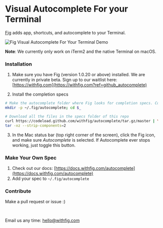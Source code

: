 # Visual Autocomplete For your Terminal
[Fig](https://withfig.com?ref=github_autocomplete) adds app, shortcuts, and autocomplete to your Terminal. <br />

![Fig Visual Autocomplete For Your Terminal Demo](https://withfig.com/video/demos/autocomplete/autocomplete_demo_for_email.gif)

**Note**: We currently only work on iTerm2 and the native Terminal on macOS.

### Installation
1. Make sure you have Fig (version 1.0.20 or above) installed. We are currently in private beta. Sign up to our waitlist here: [https://withfig.com](https://withfig.com?ref=github_autocomplete)

2. Install the completion specs

```bash
# Make the autocomplete folder where Fig looks for completion specs. Cd into it
mkdir -p ~/.fig/autocomplete; cd $_

# Download all the files in the specs folder of this repo
curl https://codeload.github.com/withfig/autocomplete/tar.gz/master | \
tar -xz --strip-components=2
```

3. In the Mac status bar (top right corner of the screen), click the Fig icon, and make sure *Autocomplete* is selected. If Autocomplete ever stops working, just toggle this button.

### Make Your Own Spec
1. Check out our docs: [https://docs.withfig.com/autocomplete](https://docs.withfig.com/autocomplete)  
2. Add your spec to `~/.fig/autocomplete`

### Contribute
Make a pull request or issue :)  

<br />
<p>Email us any time: <a href="mailto:hello@withfig.com">hello@withfig.com</a></p>

